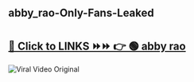 
 ## abby_rao-Only-Fans-Leaked

# <h2><a href="https://clipsfans.com/abby_rao&ref=git">🔗 Click to LINKS ⏩⏩ 👉 🟢 abby rao </a></h2>

<a href="https://clipsfans.com/abby_rao&ref=git" rel="nofollow" data-target="animated-image.originalLink"><img src="https://i.ibb.co.com/xMMVF88/686577567.gif" alt="Viral Video Original" style="max-width: 100%; display: inline-block;" data-target="animated-image.originalImage"></a>
